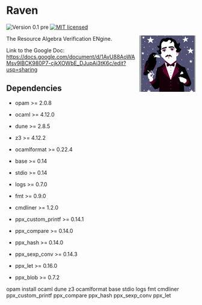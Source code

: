 # Raven
![Version 0.1 pre](https://img.shields.io/badge/version-0.1_pre-green.svg)
[![MIT licensed](https://img.shields.io/badge/license-MIT-blue.svg)](https://raw.githubusercontent.com/nyu-acsys/raven/master/LICENSE)

<img align="right" width="150" src="logo.png"/>

The Resource Algebra Verification ENgine.

Link to the Google Doc: https://docs.google.com/document/d/1AvU88AoWAMsv9lBCK980P7-cjkXOWbE_DJupAi3tK6c/edit?usp=sharing

## Dependencies

- opam >= 2.0.8

- ocaml >= 4.12.0

- dune >= 2.8.5

- z3 >= 4.12.2

- ocamlformat >= 0.22.4

- base >= 0.14

- stdio >= 0.14

- logs >= 0.7.0

- fmt >= 0.9.0

- cmdliner >= 1.2.0

- ppx_custom_printf >= 0.14.1

- ppx_compare >= 0.14.0

- ppx_hash >= 0.14.0

- ppx_sexp_conv >= 0.14.3

- ppx_let >= 0.16.0

- ppx_blob >= 0.7.2


opam install ocaml dune z3 ocamlformat base stdio logs fmt cmdliner ppx_custom_printf ppx_compare ppx_hash ppx_sexp_conv ppx_let